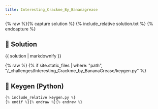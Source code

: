 ```yaml
---
title: Interesting_Crackme_By_Bananagrease
---
```


{% raw %}{% capture solution %}
{% include_relative solution.txt %}
{% endcapture %}

## 📝 Solution

{{ solution | markdownify }}

{% raw %}
{% if site.static_files | where: "path", "/_challenges/Interesting_Crackme_by_BananaGrease/keygen.py" %}
## 🔑 Keygen (Python)

```py
{% include_relative keygen.py %}
{% endif %}{% endraw %}{% endraw %}
